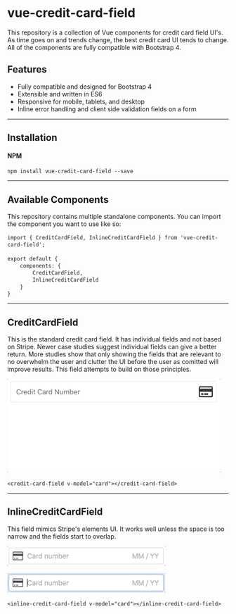 # vue-credit-card-field

This repository is a collection of Vue components for credit card field UI's. As time goes on and trends change, the best credit card UI tends to change. All of the components are fully compatible with Bootstrap 4. 

## Features

- Fully compatible and designed for Bootstrap 4
- Extensible and written in ES6
- Responsive for mobile, tablets, and desktop
- Inline error handling and client side validation fields on a form

---

## Installation

#### NPM
    npm install vue-credit-card-field --save

----

## Available Components

This repository contains multiple standalone components. You can import the component you want to use like so:

    import { CreditCardField, InlineCreditCardField } from 'vue-credit-card-field';
    
    export default {
        components: {
            CreditCardField,
            InlineCreditCardField
        }
    }

---

## CreditCardField

This is the standard credit card field. It has individual fields and not based on Stripe. Newer case studies suggest individual fields can give a better return. More studies show that only showing the fields that are relevant to no overwhelm the user and clutter the UI before the user as comitted will improve results. This field attempts to build on those principles.

![Basic Usage Example](screenshots/credit-card-field.gif)

    <credit-card-field v-model="card"></credit-card-field>

---

## InlineCreditCardField

This field mimics Stripe's elements UI. It works well unless the space is too narrow and the fields start to overlap.

![Basic Usage Example](screenshots/basic-usage.gif)

![Error Handling Example](screenshots/error-handling.gif)

    <inline-credit-card-field v-model="card"></inline-credit-card-field>


